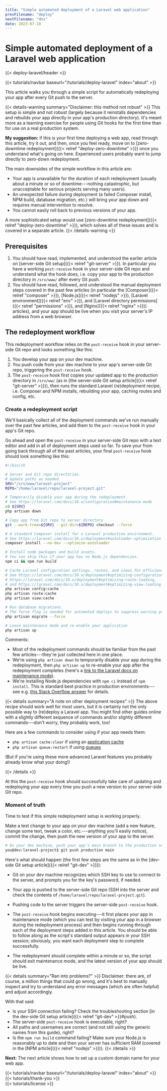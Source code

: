 ```yaml
---
title: "Simple automated deployment of a Laravel web application"
prevFilename: "deploy"
nextFilename: "dns"
date: 2023-07-18
---
```


# Simple automated deployment of a Laravel web application

{{< deploy-laravel/header >}}
<div class="mt-4 mb-10">
{{< tutorials/navbar baseurl="/tutorials/deploy-laravel" index="about" >}}
</div>


This article walks you through a simple script for automatically redeploying your app after every Git push to the server.

{{< details-warning summary="Disclaimer: this method not robust" >}}
This setup is simple and not robust (largely because it reinstalls dependencies and rebuilds your app directly in your app's production directory).
It's meant more as a learning exercise for people using Git hooks for the first time than for use on a real production system.

**My suggestion:** if this is your first time deploying a web app, read through this article, try it out, and then, once you feel ready, move on to [zero-downtime redeployment]({{< relref "deploy-zero-downtime" >}}) once you understand what's going on here.
Experienced users probably want to jump directly to zero-down redeployment.

The main downsides of the simple workflow in this article are:

- Your app is unavailable for the duration of each redeployment (usually about a minute or so of downtime---nothing catastrophic, but unacceptable for serious projects serving many users).
- An unexpected failure during deployment (a failed Composer install, NPM build, database migration, etc.) will bring your app down and requires manual intervention to resolve.
- You cannot easily roll back to previous versions of your app.

A more sophisticated setup would use [zero-downtime redeployment]({{< relref "deploy-zero-downtime" >}}), which solves all of these issues and is covered in a separate article.
{{< /details-warning >}}

## Prerequisites

1. You should have read, implemented, and understood the earlier article on [server-side Git setup]({{< relref "git-server" >}}).
In particular you have a working `post-receive` hook in your server-side Git repo and understand what the hook does, i.e. copy your app to the production directory in `/srv/www/` after every Git push.
2. You should have read, followed, and understood the manual deployment steps covered in the past few articles (in particular the [Composer]({{< relref "composer" >}}), [Node.js]({{< relref "nodejs" >}}), [Laravel environment]({{< relref "env" >}}), and [Laravel directory permissions]({{< relref "permissions" >}}), and [Nginx]({{< relref "nginx" >}})) articles), and your app should be live when you visit your server's IP address from a web browser.

## The redeployment workflow

This redeployment workflow relies on the `post-receive` hook in your server-side Git repo and looks something like this:

1. You develop your app on your dev machine.
2. You push code from your dev machine to your app's server-side Git repo, triggering the `post-receive` hook.
3. The `post-receive` hook first copies your updated app to the production directory in `/srv/ww/` (as in [the server-side Git setup article]({{< relref "git-server" >}})), then runs the standard Laravel (re)deployment recipe, i.e. Composer and NPM installs, rebuilding your app, caching routes and config, etc.

### Create a redeployment script

We'll basically collect all of the deployment commands we've run manually over the past few articles, and add them to the `post-receive` hook in your app's Git repo.

Go ahead and open the `post-receive` in your server-side Git repo with a text editor and add in all of deployment steps used so far.
To save your from going back through all of the past articles, your final `post-receive` hook should look something like this:

```bash
#!/bin/sh

# Server and Git repo directories.
# Update paths as needed.
SRV="/srv/www/laravel-project"
REPO="/home/laravel/repo/laravel-project.git"

# Temporarily disable your app during the redeployment.
# See https://laravel.com/docs/10.x/configuration#maintenance-mode
cd ${SRV}
php artisan down

# Copy app from Git repo to server directory
git --work-tree=${SRV} --git-dir=${REPO} checkout --force

# A standard Composer install for a Laravel production environment.
# See https://laravel.com/docs/10.x/deployment#autoloader-optimization
composer install --no-dev --optimize-autoloader

# Install node packages and build assets.
# You can skip this if your app has no Node.js dependencies.
npm ci && npm run build

# Cache Laravel configuration settings, routes, and views for efficiency.
# See https://laravel.com/docs/10.x/deployment#optimizing-configuration-loading,
# https://laravel.com/docs/10.x/deployment#optimizing-route-loading,
# and https://laravel.com/docs/10.x/deployment#optimizing-view-loading
php artisan config:cache
php artisan route:cache
php artisan view:cache

# Run database migrations.
# The force flag is needed for automated deploys to suppress warning prompt.
php artisan migrate --force

# Leave maintenance mode and re-enable your application
php artisan up
```

Comments:

- Most of the redeployment commands should be familiar from the past few articles---they're just collected here in one place.
- We're using `php artisan down` to temporarily disable your app during the redeployment, then `php artisan up` to re-enable your app after the redeployment completes (here's a [link to the Laravel docs on maintenance mode](https://laravel.com/docs/configuration#maintenance-mode)).
- We're installing Node.js dependencies with `npm ci` instead of `npm install`.
  This is standard best practice in production environments---see e.g. [this Stack Overflow answer](https://stackoverflow.com/questions/52499617/what-is-the-difference-between-npm-install-and-npm-ci) for details.

{{< details summary="A note on other deployment recipes" >}}
The above recipe should work well for most users, but it is certainly not the only possible way to (re)deploy a Laravel app.
You might find other guides online with a slightly different sequence of commands and/or slightly different commands---don't worry, they probably work, too!

Here are a few commands to consider using if your app needs them:

- `php artisan cache:clear` if using an [application cache](https://laravel.com/docs/cache)
- `php artisan queue:restart` if using [queues](https://laravel.com/docs/queues)

(But if you're using these more advanced Laravel features you probably already know what your doing!)

{{< /details >}}

At this the `post-receive` hook should successfully take care of updating and redeploying your app every time you push a new version to your server-side Git repo.

### Moment of truth

Time to test if this simple redeployment setup is working properly.

Make a test change to your app on your dev machine (add a new feature, change some text, tweak a color, etc.---anything you'll easily notice), commit the change, then push the new version of your app to the server.

```bash
# On your dev machine, push your app's main branch to the production server.
you@dev:laravel-project$ git push production main
```

Here's what should happen (the first few steps are the same as in the [dev-side Git setup article]({{< relref "git-dev" >}})):

- Git on your dev machine recognizes which SSH key to use to connect to the server, and prompts you for the key's password, if needed.
- Your app is pushed to the server-side Git repo (SSH into the server and check the contents of `/home/laravel/repo/laravel-project.git`).
- Pushing code to the server triggers the server-side `post-receive` hook.
- The `post-receive` hook begins executing---it first places your app in maintenance mode (which you can test by visiting your app in a browser during the redeployment process) and then begins running through each of the deployment steps added in this article.
  You should be able to follow along as the script's standard output appears in your SSH session; obviously, you want each deployment step to complete successfully.

- The redeployment should complete within a minute or so, the script should exit maintenance mode, and the latest version of your app should be live.

{{< details summary="Ran into problems?" >}}
Disclaimer: there are, of course, a million things that could go wrong, and it's best to manually inspect and try to understand any error messages (which are often helpful) and adjust accordingly.

With that said:

- Is your SSH connection failing? Check the troubleshooting section [in the dev-side Git setup article]({{< relref "git-dev" >}}#push).
- The server-side `post-receive` hook is executable, right?
- All paths and usernames are correct (and not still using the generic names from this guide), right?
- Is the `npm run build` command failing? Make sure your Node.js is reasonably up to date and then your server has sufficient RAM (covered in the [NPM article]({{< relref "nodejs" >}})).
{{< /details >}}

**Next:** The next article shows how to set up a custom domain name for your web app.

<div class="mt-8">
{{< tutorials/navbar baseurl="/tutorials/deploy-laravel" index="about" >}}
</div>

<div class="mt-8">
{{< tutorials/thank-you >}}
<div>

<div class="mt-6">
{{< tutorials/license >}}
<div>

